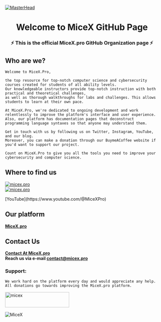<!--

**Here are some ideas to get you started:**

🙋‍♀️ A short introduction - what is your organization all about?
🌈 Contribution guidelines - how can the community get involved?
👩‍💻 Useful resources - where can the community find your docs? Is there anything else the community should know?
🍿 Fun facts - what does your team eat for breakfast?
🧙 Remember, you can do mighty things with the power of [Markdown](https://docs.github.com/github/writing-on-github/getting-started-with-writing-and-formatting-on-github/basic-writing-and-formatting-syntax)
-->

[![MasterHead](https://yt3.ggpht.com/lb_nEAutpfe29hOS-uJ2arCMYDkOyuQyIwlfZRzJJCcwPLvtBmCyVceqLDUvaz7er61KlUU3dA=w1707-fcrop64=1,00005a57ffffa5a8-k-c0xffffffff-no-nd-rj)](https://micex.pro)
<h1 align="center">Welcome to MiceX GitHub Page</h1>
<h3 align="center">⚡ This is the official MiceX.pro GitHub Organization page ⚡</h3>

## Who are we?

```
Welcome to MiceX.Pro, 

the top resource for top-notch computer science and cybersecurity courses created for students of all ability levels. 
Our knowledgeable instructors provide top-notch instruction with both practical and theoretical challenges, 
as well as thorough walkthroughs for labs and challenges. This allows students to learn at their own pace. 

At MiceX.Pro, we're dedicated to ongoing development and work relentlessly to improve the platform's interface and user experience.
Also, our platform has documentation pages that deconstruct programming language syntaxes so that anyone may understand them. 

Get in touch with us by following us on Twitter, Instagram, YouTube, and our blog.
Moreover, you can make a donation through our BuymeACoffee website if you'd want to support our project.

Count on MiceX.Pro to give you all the tools you need to improve your cybersecurity and computer science.
```

## Where to find us
<p align="left"> <a href="https://twitter.com/micex_pro" target="blank"><img src="https://img.shields.io/twitter/follow/micex_pro?logo=twitter&style=for-the-badge" alt="micex.pro" /></a> <br>
<a href="https://instagram.com/micex.pro" target="blank"><img src="https://img.shields.io/badge/-Follow%20%40micex.pro-ff69b4?logo=instagram&style=for-the-badge&logoColor=white" alt="micex.pro" /></a> </p>
[YouTube](https://www.youtube.com/@MiceXPro)

## Our platform
<b> [MiceX.pro](https://www.micex.pro) </b>

## Contact Us
<b> [Contact At MiceX.pro](https://www.micex.pro/contact.html) </b>
<br>
<b> Reach us via e-mail <a href="mailto:contact@micex.pro">contact@micex.pro</a> </b>

<h3 align="left">Support:</h3>

```
We work hard on the platform every day and would appreciate any help. All donations go towards improving the MiceX.pro platform.
```
<p><a target="_blank" href="https://www.buymeacoffee.com/micex"> <img align="left" src="https://cdn.buymeacoffee.com/buttons/v2/default-yellow.png" height="50" width="210" alt="micex" /></a></p><br><br>

<br>
<p align="left"> <img src="https://komarev.com/ghpvc/?username=micex-pro&label=Profile%20views&color=0e75b6&style=flat" alt="MiceX" /> </p>
